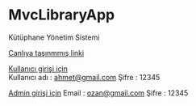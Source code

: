 # MvcLibraryApp
Kütüphane Yönetim Sistemi

[Canlıya taşınmmış linki](http://ozan12345-001-site1.htempurl.com/)

[Kullanıcı girişi için](http://ozan12345-001-site1.htempurl.com/Login/Index/) <br/>
Kullanıcı adı :  ahmet@gmail.com
Şifre : 12345

[Admin girişi için](http://ozan12345-001-site1.htempurl.com/AdminLogin/Index/)
Email : ozan@gmail.com
Şifre : 12345
